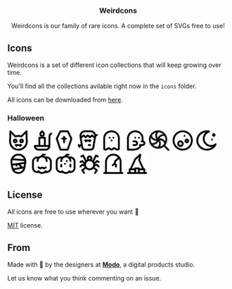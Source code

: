 <p align="center">
<h3 align="center">Weirdcons</h3>
<p align="center">
Weirdcons is our family of rare icons. A complete set of SVGs free to use!
</p>

## Icons

Weirdcons is a set of different icon collections that will keep growing over time.

You'll find all the collections avilable right now in the `icons` folder.

All icons can be downloaded from [here](https://github.com/modo-studio/weirdcons/archive/master.zip).

### Halloween

<img src="https://raw.githubusercontent.com/modo-studio/weirdcons/master/icons/halloween/ic_bat.svg?sanitize=true" width="50">&nbsp;<img src="https://raw.githubusercontent.com/modo-studio/weirdcons/master/icons/halloween/ic_candle.svg?sanitize=true" width="50"><img src="https://raw.githubusercontent.com/modo-studio/weirdcons/master/icons/halloween/ic_coffin.svg?sanitize=true" width="50">&nbsp;<img src="https://raw.githubusercontent.com/modo-studio/weirdcons/master/icons/halloween/ic_frankenstein.svg?sanitize=true" width="50">&nbsp;<img src="https://raw.githubusercontent.com/modo-studio/weirdcons/master/icons/halloween/ic_ghost_floating.svg?sanitize=true" width="50">&nbsp;<img src="https://raw.githubusercontent.com/modo-studio/weirdcons/master/icons/halloween/ic_ghost_walking.svg?sanitize=true" width="50">&nbsp;<img src="https://raw.githubusercontent.com/modo-studio/weirdcons/master/icons/halloween/ic_lollipop.svg?sanitize=true" width="50">&nbsp;<img src="https://raw.githubusercontent.com/modo-studio/weirdcons/master/icons/halloween/ic_moon_full.svg?sanitize=true" width="50">&nbsp;<img src="https://raw.githubusercontent.com/modo-studio/weirdcons/master/icons/halloween/ic_moon.svg?sanitize=true" width="50">&nbsp;<img src="https://raw.githubusercontent.com/modo-studio/weirdcons/master/icons/halloween/ic_mummy.svg?sanitize=true" width="50">&nbsp;<img src="https://raw.githubusercontent.com/modo-studio/weirdcons/master/icons/halloween/ic_pumpkin_carved.svg?sanitize=true" width="50">&nbsp;<img src="https://raw.githubusercontent.com/modo-studio/weirdcons/master/icons/halloween/ic_pumpkin.svg?sanitize=true" width="50">&nbsp;<img src="https://raw.githubusercontent.com/modo-studio/weirdcons/master/icons/halloween/ic_spider.svg?sanitize=true" width="50">&nbsp;<img src="https://raw.githubusercontent.com/modo-studio/weirdcons/master/icons/halloween/ic_tomb.svg?sanitize=true" width="50">&nbsp;<img src="https://raw.githubusercontent.com/modo-studio/weirdcons/master/icons/halloween/ic_witch_hat.svg?sanitize=true" width="50">

## License

All icons are free to use wherever you want 🎉

[MIT](LICENSE.txt) license.

## From

Made with 🖤 by the designers at **[Modo](https://modo.studio)**, a digital products studio.

Let us know what you think commenting on an issue.
